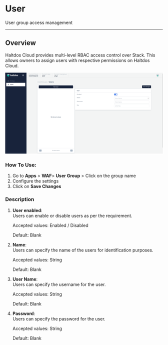 # User
User group access management 

---

## Overview

Haltdos Cloud provides multi-level RBAC access control over Stack. This allows owners to assign users with respective permissions on Haltdos Cloud.

![User Group](/img/waf/v7/docs/usergroupUser.png)

### How To Use:
1. Go to **Apps** > **WAF**> **User Group** > Click on the group name
2. Configure the settings
3. Click on **Save Changes**


### Description   
1. **User enabled**:  
Users can enable or disable users as per the requirement.

    Accepted values: Enabled / Disabled

    Default: Blank 
  
2. **Name**:  
Users can specify the name of the users for identification purposes.

    Accepted values: String

    Default: Blank 
  
3. **User Name**:  
Users can specify the username for the user.

    Accepted values: String

    Default: Blank 
  
4. **Password**:  
Users can specify the password for the user.

    Accepted values: String

    Default: Blank 
  